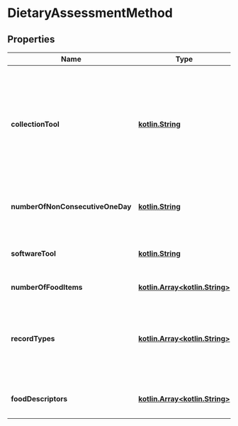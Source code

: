 # DietaryAssessmentMethod

## Properties
Name | Type | Description | Notes
------------ | ------------- | ------------- | -------------
**collectionTool** | [**kotlin.String**](.md) | Food diaries, interview, 24-hour recall interview, food propensy questionnaire, portion size measurement aids, eating outside questionnaire | 
**numberOfNonConsecutiveOneDay** | [**kotlin.String**](.md) | Number of non-consecutive one-day recorded | 
**softwareTool** | [**kotlin.String**](.md) | Name of the software used to collect the data |  [optional]
**numberOfFoodItems** | [**kotlin.Array&lt;kotlin.String&gt;**](.md) | Number of food items | 
**recordTypes** | [**kotlin.Array&lt;kotlin.String&gt;**](.md) | Consumption occasion, mean of consumption, quantified and described as eaten, recipes for self-made | 
**foodDescriptors** | [**kotlin.Array&lt;kotlin.String&gt;**](.md) | Description using FoodEx2 facet | 
